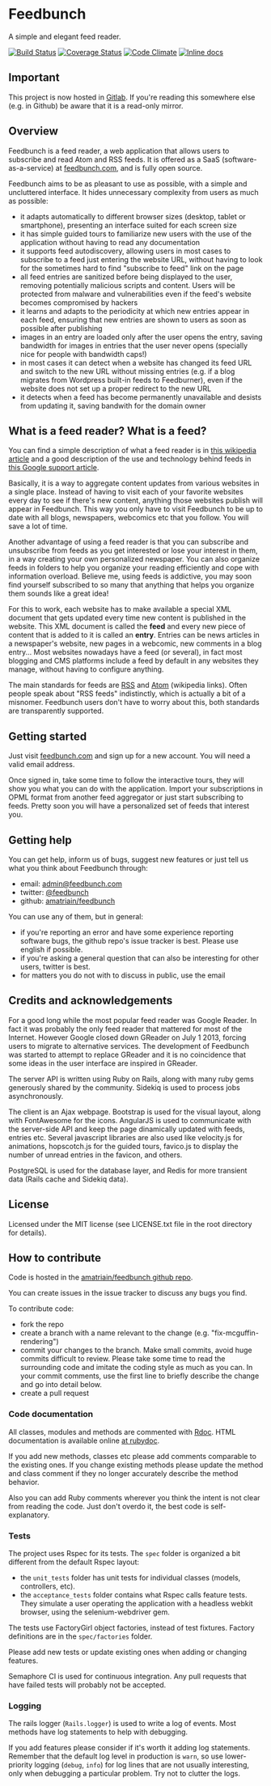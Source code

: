 # Feedbunch

A simple and elegant feed reader.

[![Build Status](https://semaphoreci.com/api/v1/projects/fb7ea494-699a-4733-a494-b806ae6fb249/396842/badge.svg)](https://semaphoreci.com/amatriain/feedbunch)
[![Coverage Status](https://coveralls.io/repos/github/amatriain/feedbunch/badge.svg?branch=master)](https://coveralls.io/github/amatriain/feedbunch?branch=master)
[![Code Climate](https://codeclimate.com/github/amatriain/feedbunch.png)](https://codeclimate.com/github/amatriain/feedbunch)
[![Inline docs](http://inch-ci.org/github/amatriain/feedbunch.png)](http://inch-ci.org/github/amatriain/feedbunch)

## Important
This project is now hosted in [Gitlab](https://gitlab.com/amatriain/feedbunch). If you're reading this somewhere else
(e.g. in Github) be aware that it is a read-only mirror.

## Overview

Feedbunch is a feed reader, a web application that allows users to subscribe and read Atom and RSS feeds. It is offered
as a SaaS (software-as-a-service) at [feedbunch.com](http://feedbunch.com), and is fully open source.

Feedbunch aims to be as pleasant to use as possible, with a simple and uncluttered interface. It hides unnecessary
complexity from users as much as possible:

- it adapts automatically to different browser sizes (desktop, tablet or smartphone), presenting an interface suited for
each screen size
- it has simple guided tours to familiarize new users with the use of the application without having to read any
documentation
- it supports feed autodiscovery, allowing users in most cases to subscribe to a feed just entering the website URL,
without having to look for the sometimes hard to find "subscribe to feed" link on the page
- all feed entries are sanitized before being displayed to the user, removing potentially malicious scripts and content.
 Users will be protected from malware and vulnerabilities even if the feed's website becomes compromised by hackers
- it learns and adapts to the periodicity at which new entries appear in each feed, ensuring that new entries are
shown to users as soon as possible after publishing
- images in an entry are loaded only after the user opens the entry, saving bandwidth for images in entries that the
user never opens (specially nice for people with bandwidth caps!)
- in most cases it can detect when a website has changed its feed URL and switch to the new URL without missing entries
(e.g. if a blog migrates from Wordpress built-in feeds to  Feedburner), even if the website does not set up a proper
redirect to the new URL
- it detects when a feed has become permanently unavailable and desists from updating it, saving bandwith for the domain
owner

## What is a feed reader? What is a feed?

You can find a simple description of what a feed reader is in [this wikipedia article](http://en.wikipedia.org/wiki/News_aggregator)
and a good description of the use and technology behind feeds in [this Google support article](https://support.google.com/feedburner/answer/79408?hl=en).

Basically, it is a way to aggregate content updates from various websites in a single place. Instead of having to
visit each of your favorite websites every day to see if there's new content, anything those websites publish will
appear in Feedbunch. This way you only have to visit Feedbunch to be up to date with all blogs, newspapers, webcomics etc
that you follow. You will save a lot of time.

Another advantage of using a feed reader is that you can subscribe and unsubscribe from feeds as you get interested or lose
your interest in them, in a way creating your own personalized newspaper. You can also organize feeds in folders to help
you organize your reading efficiently and cope with information overload. Believe me, using feeds is addictive, you may
soon find yourself subscribed to so many that anything that helps you organize them sounds like a great idea!

For this to work, each website has to make available a special XML document that gets updated every time new content is
published in the website. This XML document is called the **feed** and every new piece of content that is added to it is
called an **entry**. Entries can be news articles in a newspaper's website, new pages in a webcomic, new comments in a
blog entry... Most websites nowadays have a feed (or several), in fact most blogging and CMS platforms include a feed by
default in any websites they manage, without having to configure anything.

The main standards for feeds are [RSS](http://en.wikipedia.org/wiki/RSS) and [Atom](http://en.wikipedia.org/wiki/Atom_%28standard%29)
(wikipedia links). Often people speak about "RSS feeds" indistinctly, which is actually a bit of a misnomer. Feedbunch
users don't have to worry about this, both standards are transparently supported.

## Getting started

Just visit [feedbunch.com](http://feedbunch.com) and sign up for a new account. You will need a valid email address.

Once signed in, take some time to follow the interactive tours, they will show you what you can do with the application.
Import your subscriptions in OPML format from another feed aggregator or just start subscribing to feeds. Pretty soon
you will have a personalized set of feeds that interest you.

## Getting help

You can get help, inform us of bugs, suggest new features or just tell us what you think about Feedbunch through:

- email: admin@feedbunch.com
- twitter: [@feedbunch](http://twitter.com/feedbunch)
- github: [amatriain/feedbunch](https://github.com/amatriain/feedbunch)

You can use any of them, but in general:

- if you're reporting an error and have some experience reporting software bugs, the github repo's issue tracker is best.
Please use english if possible.
- if you're asking a general question that can also be interesting for other users, twitter is best.
- for matters you do not with to discuss in public, use the email

## Credits and acknowledgements

For a good long while the most popular feed reader was Google Reader. In fact it was probably the only feed reader that
mattered for most of the Internet. However Google closed down GReader on July 1 2013, forcing users to migrate to
alternative services. The development of Feedbunch was started to attempt to replace GReader and it is no coincidence that
some ideas in the user interface are inspired in GReader.

The server API is written using Ruby on Rails, along with many ruby gems generously shared by the community. Sidekiq is
used to process jobs asynchronously.

The client is an Ajax webpage. Bootstrap is used for the visual layout, along with FontAwesome for the icons. AngularJS
is used to communicate with the server-side API and keep the page dinamically updated with feeds, entries etc. Several
javascript libraries are also used like velocity.js for animations, hopscotch.js for the guided tours, favico.js to
display the number of unread entries in the favicon, and others.

PostgreSQL is used for the database layer, and Redis for more transient data (Rails cache and Sidekiq data).

## License

Licensed under the MIT license (see LICENSE.txt file in the root directory for details).

## How to contribute

Code is hosted in the [amatriain/feedbunch github repo](https://github.com/amatriain/feedbunch).

You can create issues in the issue tracker to discuss any bugs you find.

To contribute code:

- fork the repo
- create a branch with a name relevant to the change (e.g. "fix-mcguffin-rendering")
- commit your changes to the branch. Make small commits, avoid huge commits difficult to review. Please take some time to
read the surrounding code and imitate the coding style as much as you can. In your commit comments, use the first line
to briefly describe the change and go into detail below.
- create a pull request

### Code documentation

All classes, modules and methods are commented with [Rdoc](https://github.com/rdoc/rdoc). HTML documentation is
available online [at rubydoc](http://www.rubydoc.info/github/amatriain/feedbunch/).

If you add new methods, classes etc please add comments comparable to the existing ones. If you change existing methods
please update the method and class comment if they no longer accurately describe the method behavior.

Also you can add Ruby comments wherever you think the intent is not clear from reading the code. Just don't overdo it,
the best code is self-explanatory.

### Tests

The project uses Rspec for its tests. The ```spec``` folder is organized a bit different from the default Rspec layout:

- the ```unit_tests``` folder has unit tests for individual classes (models, controllers, etc).
- the ```acceptance_tests``` folder contains what Rspec calls feature tests. They simulate a user operating the application
with a headless webkit browser, using the selenium-webdriver gem.

The tests use FactoryGirl object factories, instead of test fixtures. Factory definitions are in the ```spec/factories```
folder.

Please add new tests or update existing ones when adding or changing features.

Semaphore CI is used for continuous integration. Any pull requests that have failed tests will probably not be accepted.

### Logging

The rails logger (```Rails.logger```) is used to write a log of events. Most methods have log statements to help with
debugging.

If you add features please consider if it's worth it adding log statements. Remember that the default log level in
production is ```warn```, so use lower-priority logging (```debug```, ```info```) for log lines that are not usually
interesting, only when debugging a particular problem. Try not to clutter the logs.
